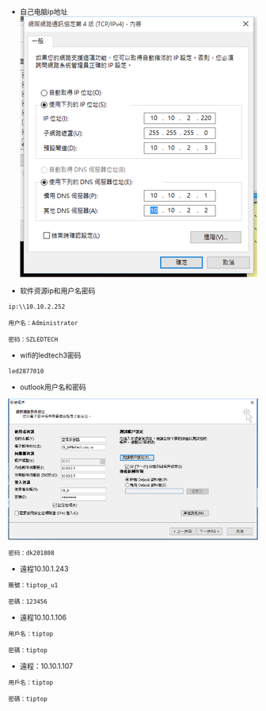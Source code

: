 - 自己电脑ip地址
![](image/1-1.png)

- 软件资源ip和用户名密码

```
ip:\\10.10.2.252

用户名：Administrator

密码：SZLEDTECH
```

- wifi的ledtech3密码
```
led2877010
```

- outlook用户名和密码

![](image/1-2.png)

```
密码：dk201808
```
- 遠程10.10.1.243
```
賬號：tiptop_u1

密碼：123456
```

- 遠程10.10.1.106
```
用戶名：tiptop

密碼：tiptop
```

- 遠程：10.10.1.107
```
用戶名：tiptop

密碼：tiptop
```